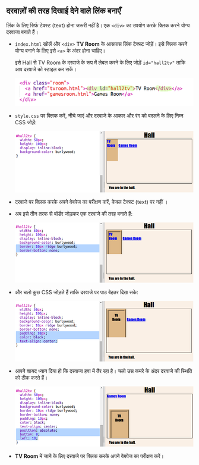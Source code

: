 ## दरवाज़ों की तरह दिखाई देने वाले लिंक बनाएँ

लिंक के लिए सिर्फ टेक्स्ट (text) होना जरूरी नहीं है। एक `<div>` का उपयोग करके क्लिक करने योग्य दरवाजा बनाते हैं।

+ `index.html` खोलें और `<div>` **TV Room** के आसपास लिंक टेक्स्ट जोड़ें। इसे क्लिक करने योग्य बनाने के लिए इसे `<a>` के अंदर होना चाहिए।
    
    इसे Hall से TV Room के दरवाजे के रूप में लेबल करने के लिए जोड़ें `id="hall2tv"` ताकि आप दरवाजे को स्टाइल कर सकें।
    
    ![screenshot](images/rooms-tvroom-div.png)

+ `style.css` पर क्लिक करें, नीचे जाएं और दरवाजे के आकार और रंग को बदलने के लिए निम्न CSS जोड़ें:
    
    ![screenshot](images/rooms-door-css1.png)

+ दरवाजे पर क्लिक करके अपने वेबपेज का परीक्षण करें, केवल टेक्स्ट (text) पर नहीं ।

+ अब इसे तीन तरफ से बॉर्डर जोड़कर एक दरवाजे की तरह बनाते हैं:
    
    ![screenshot](images/rooms-door-css2.png)

+ और चलो कुछ CSS जोड़ते हैं ताकि दरवाजे पर पाठ बेहतर दिख सके:
    
    ![screenshot](images/rooms-door-css3.png)

+ आपने शायद ध्यान दिया हो कि दरवाजा हवा में तैर रहा है। चलो उस कमरे के अंदर दरवाजे की स्थिति को ठीक करते हैं।
    
    ![screenshot](images/rooms-door-position.png)

+ **TV Room** में जाने के लिए दरवाजे पर क्लिक करके अपने वेबपेज का परीक्षण करें।